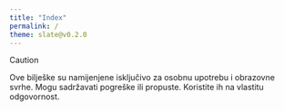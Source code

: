 ```yaml
---
title: "Index"
permalink: /
theme: slate@v0.2.0
---
```


> [!caution]
> Ove bilješke su namijenjene isključivo za osobnu upotrebu i obrazovne svrhe. Mogu sadržavati pogreške ili propuste. Koristite ih na vlastitu odgovornost.

